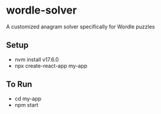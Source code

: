 # wordle-solver
A customized anagram solver specifically for Wordle puzzles

## Setup
- nvm install v17.6.0
- npx create-react-app my-app

## To Run
- cd my-app
- npm start
